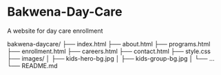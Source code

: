 # Bakwena-Day-Care
A website for day care enrollment

bakwena-daycare/
├── index.html
├── about.html
├── programs.html
├── enrollment.html
├── careers.html
├── contact.html
├── style.css
├── images/
│   ├── kids-hero-bg.jpg
│   ├── kids-group-bg.jpg
│   └── ...
└── README.md
